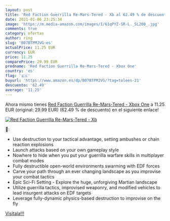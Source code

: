 ```yaml
---
layout: post
title: 'Red Faction Guerrilla Re-Mars-Tered - Xb al 62.49 % de descuento'
date: 2021-01-06 23:25:34
image: 'https://m.media-amazon.com/images/I/61qPYZ-SR-L._SL200_.jpg'
comments: true
category: ofertas
author: ring
slug: 'B07BTPMJVG-es'
actualPrice: 11.25 EUR
currency: EUR
price: 11.25
comparePrice: 29.99 EUR
prodname: 'Red Faction Guerrilla Re-Mars-Tered - Xbox One'
country: 'es'
flag: '🇪🇸'
buyurl: 'https://www.amazon.es/dp/B07BTPMJVG/?tag=tolees-21'
descuento: '62.49'
average: '11.25'
---
```


Ahora mismo tienes [Red Faction Guerrilla Re-Mars-Tered - Xbox One](https://www.amazon.es/dp/B07BTPMJVG/?tag=tolees-21) a 11.25 EUR (original: 29.99 EUR) (62.49 %  de descuento) en el siguiente enlace!

[![Red Faction Guerrilla Re-Mars-Tered - Xb](https://m.media-amazon.com/images/I/61qPYZ-SR-L._SL200_.jpg)](https://www.amazon.es/dp/B07BTPMJVG/?tag=tolees-21)

🔎:

- Use destruction to your tactical advantage, setting ambushes or chain reaction explosions
- Launch attacks based on your own gameplay style
- Nowhere to hide when you put your guerrilla warfare skills in multiplayer combat modes
- Fully destructible open-world environments swarming with EDF forces
- Carve your path through an ever changing landscape as you improvise your combat tactics
- Epic Sci-Fi Setting - Explore the huge, unforgiving Martian landscape
- Utilize guerrilla tactics, improvised weaponry, and modified vehicles to lead insurgent attacks on EDF targets
- Leverage fully-dynamic physics-based destruction to improvise on the fly

[Visítala!!!](https://www.amazon.es/dp/B07BTPMJVG/?tag=tolees-21)
